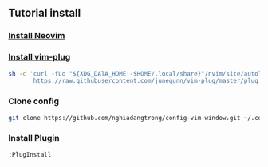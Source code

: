 ## Tutorial install 

### [Install Neovim](https://github.com/neovim/neovim/wiki/Installing-Neovim)

### [Install vim-plug](https://github.com/junegunn/vim-plug)

```bash
sh -c 'curl -fLo "${XDG_DATA_HOME:-$HOME/.local/share}"/nvim/site/autoload/plug.vim --create-dirs \
       https://raw.githubusercontent.com/junegunn/vim-plug/master/plug.vim'
```

### Clone config

```bash
git clone https://github.com/nghiadangtrong/config-vim-window.git ~/.config/nvim
```

### Install Plugin

```bash
:PlugInstall
```

